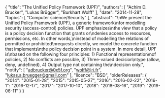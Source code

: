 {
    "title": "The Unified Policy Framework (UPF)",
    "authors": [
        "Achim D. Brucker",
        "Lukas Brügger",
        "Burkhart Wolff"
    ],
    "date": "2014-11-28",
    "topics": [
        "Computer science/Security"
    ],
    "abstract": "\nWe present the Unified Policy Framework (UPF), a generic framework\nfor modelling security (access-control) policies. UPF emphasizes\nthe view that a policy is a policy decision function that grants or\ndenies access to resources, permissions, etc. In other words,\ninstead of modelling the relations of permitted or prohibited\nrequests directly, we model the concrete function that implements\nthe policy decision point in a system.  In more detail, UPF is\nbased on the following four principles: 1) Functional representation\nof policies, 2) No conflicts are possible, 3) Three-valued decision\ntype (allow, deny, undefined), 4) Output type not containing the\ndecision only.",
    "notify": [
        "adbrucker@0x5f.org",
        "wolff@lri.fr",
        "lukas.a.bruegger@gmail.com"
    ],
    "licence": "BSD",
    "olderReleases": {
        "2014": "2015-01-28",
        "2015": "2015-05-27",
        "2016": "2016-02-22",
        "2016-1": "2016-12-17",
        "2017": "2017-10-10",
        "2018": "2018-08-16",
        "2019": "2019-06-11"
    }
}